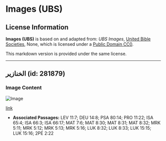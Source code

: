 # Images (UBS)

## License Information

**Images (UBS)** is based on and adapted from: _UBS Images_, [United Bible Societies](https://unitedbiblesocieties.org/), None, which is licensed under a [Public Domain CC0](https://creativecommons.org/public-domain/cc0/).

This markdown version is provided under the same license.



--------------------------------

## الخنازير (id: 281879)

### Image Content

![Image](https://cdn.aquifer.bible/aquifer-content/resources/Media/WEB-0713_pigs.jpg)

[link](https://cdn.aquifer.bible/aquifer-content/resources/Media/WEB-0713_pigs.jpg)

* **Associated Passages:** LEV 11:7; DEU 14:8; PSA 80:14; PRO 11:22; ISA 65:4; ISA 66:3; ISA 66:17; MAT 7:6; MAT 8:30; MAT 8:31; MAT 8:32; MRK 5:11; MRK 5:12; MRK 5:13; MRK 5:16; LUK 8:32; LUK 8:33; LUK 15:15; LUK 15:16; 2PE 2:22

